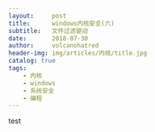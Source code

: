 ```yaml
---
layout:     post
title:      windows内核安全(六)
subtitle:   文件过滤驱动
date:       2018-07-30
author:     volcanohatred
header-img: img/articles/内核/title.jpg
catalog: true
tags:
    - 内核
    - windows
    - 系统安全
    - 编程
---
```



test